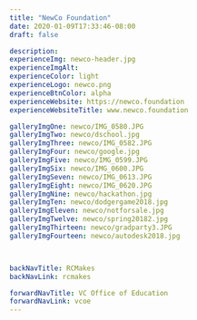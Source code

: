```yaml
---
title: "NewCo Foundation"
date: 2020-01-09T17:33:46-08:00
draft: false

description: 
experienceImg: newco-header.jpg
experienceImgAlt:
experienceColor: light
experienceLogo: newco.png
experienceBtnColor: alpha
experienceWebsite: https://newco.foundation
experienceWebsiteTitle: www.newco.foundation

galleryImgOne: newco/IMG_0580.JPG
galleryImgTwo: newco/dschool.jpg
galleryImgThree: newco/IMG_0582.JPG
galleryImgFour: newco/google.jpg
galleryImgFive: newco/IMG_0599.JPG
galleryImgSix: newco/IMG_0600.JPG
galleryImgSeven: newco/IMG_0613.JPG
galleryImgEight: newco/IMG_0620.JPG
galleryImgNine: newco/hackathon.jpg
galleryImgTen: newco/dodgergame2018.jpg
galleryImgEleven: newco/notforsale.jpg
galleryImgTwelve: newco/spring20182.jpg
galleryImgThirteen: newco/gradparty3.JPG
galleryImgFourteen: newco/autodesk2018.jpg



backNavTitle: RCMakes
backNavLink: rcmakes

forwardNavTitle: VC Office of Education
forwardNavLink: vcoe
---
```



